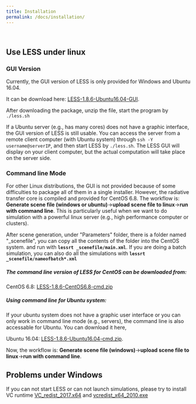 ```yaml
---
title: Installation
permalink: /docs/installation/
---
```


<br>

## Use LESS under linux

### GUI Version

Currently, the GUI version of LESS is only provided for Windows and Ubuntu 16.04.

It can be download here:  <a href="https://github.com/jianboqi/lessrt/releases/download/LESS1.8.6/LESS-1.8.6-ubuntu16.04-GUI.zip" onClick="ga('send', 'event', { eventCategory: 'LESSDownloadv1.8', eventAction: 'directdownload', eventLabel: 'LESSLin64bitv1.8.6'});">LESS-1.8.6-Ubuntu16.04-GUI</a>.

After downloading the package, unzip the file, start the program by `./less.sh`

If a Ubuntu server (e.g., has many cores) does not have a graphic interface, the GUI version of LESS is still usable. You can access the server from a remote client computer (with Ubuntu system) through `ssh -Y username@serverIP`, and then start LESS by `./less.sh`. The LESS GUI will display on your client computer, but the actual computation will take place on the server side.


### Command line Mode

For other Linux distributions, the GUI is not provided because of some difficulties to package all of them in a single installer.
However, the radiative transfer core is compiled and provided for CentOS 6.8. The workflow is:
**Generate scene file (windows or ubuntu)**->**upload scene file to linux**->**run with command line**. This is particularly useful when we want to do simulation with a powerful linux server (e.g., high performance computer or clusters).

After scene generation, under "Parameters" folder, there is a folder named "_scenefile", you can copy all the contents of the folder into the CentOS system.
and run with **`lessrt _scenefile/main.xml`**. If you are doing a batch simulation, you can also do all the simulations with **`lessrt _scenefile/nameofbatch*.xml`**

##### The command line version of LESS for CentOS can be downloaded from:
CentOS 6.8: [LESS-1.8.6-CentOS6.8-cmd.zip](https://github.com/jianboqi/lessrt/releases/download/LESS1.8.6/LESS-1.8.6-CentOS6.8-cmd.zip)

##### Using command line for Ubuntu system:
If your ubuntu system does not have a graphic user interface or you can only work in command line mode (e.g., servers), the command line is also accessable for Ubuntu. You can download it here,

Ubuntu 16.04: [LESS-1.8.6-Ubuntu16.04-cmd.zip](https://github.com/jianboqi/lessrt/releases/download/LESS1.8.6/LESS-1.8.6-Ubuntu16.04-cmd.zip).

Now, the workflow is: **Generate scene file (windows)**->**upload scene file to linux**->**run with command line**.

## Problems under Windows

If you can not start LESS or can not launch simulations, please try to install VC runtime [VC_redist_2017.x64]() and [vcredist_x64_2010.exe]()

